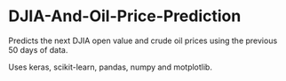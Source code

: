 # DJIA-And-Oil-Price-Prediction
Predicts the next DJIA open value and crude oil prices using the previous 50 days of data.

Uses keras, scikit-learn, pandas, numpy and motplotlib.
